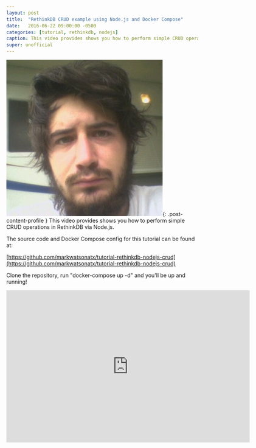 ```yaml
---
layout: post
title:  "RethinkDB CRUD example using Node.js and Docker Compose"
date:   2016-06-22 09:00:00 -0500
categories: [tutorial, rethinkdb, nodejs]
caption: This video provides shows you how to perform simple CRUD operations in RethinkDB via Node.js.
super: unofficial
---
```


![Super Unofficial](/img/profile0.jpg){: .post-content-profile } This video provides shows you how to perform simple CRUD operations in RethinkDB via Node.js. 

The source code and Docker Compose config for this tutorial can be found at:

[https://github.com/markwatsonatx/tutorial-rethinkdb-nodejs-crud](https://github.com/markwatsonatx/tutorial-rethinkdb-nodejs-crud)

Clone the repository, run "docker-compose up -d" and you'll be up and running!

<iframe width="640" height="400" src="https://www.youtube.com/embed/j_uLT970Lww" frameborder="0" allowfullscreen></iframe>
